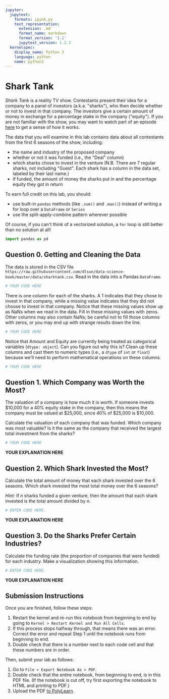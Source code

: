 ```yaml
---
jupyter:
  jupytext:
    formats: ipynb,py
    text_representation:
      extension: .md
      format_name: markdown
      format_version: '1.1'
      jupytext_version: 1.2.3
  kernelspec:
    display_name: Python 3
    language: python
    name: python3
---
```


# Shark Tank

_Shark Tank_ is a reality TV show. Contestants present their idea for a company to a panel of investors (a.k.a. "sharks"), who then decide whether or not to invest in that company.  The investors give a certain amount of money in exchange for a percentage stake in the company ("equity"). If you are not familiar with the show, you may want to watch part of an episode [here](http://abc.go.com/shows/shark-tank) to get a sense of how it works.

The data that you will examine in this lab contains data about all contestants from the first 6 seasons of the show, including:
- the name and industry of the proposed company
- whether or not it was funded (i.e., the "Deal" column)
- which sharks chose to invest in the venture (N.B. There are 7 regular sharks, not including "Guest". Each shark has a column in the data set, labeled by their last name.)
- if funded, the amount of money the sharks put in and the percentage equity they got in return

To earn full credit on this lab, you should:
- use built-in `pandas` methods (like `.sum()` and `.max()`) instead of writing a for loop over a `DataFrame` or `Series`
- use the split-apply-combine pattern wherever possible

Of course, if you can't think of a vectorized solution, a `for` loop is still better than no solution at all!

```python
import pandas as pd
```

## Question 0. Getting and Cleaning the Data


The data is stored in the CSV file `https://raw.githubusercontent.com/dlsun/data-science-book/master/data/sharktank.csv`. Read in the data into a Pandas `DataFrame`.

```python
# YOUR CODE HERE
```

There is one column for each of the sharks. A 1 indicates that they chose to invest in that company, while a missing value indicates that they did not choose to invest in that company. Notice that these missing values show up as NaNs when we read in the data. Fill in these missing values with zeros. Other columns may also contain NaNs; be careful not to fill those columns with zeros, or you may end up with strange results down the line.

```python
# YOUR CODE HERE
```

Notice that Amount and Equity are currently being treated as categorical variables (`dtype: object`). Can you figure out why this is? Clean up these columns and cast them to numeric types (i.e., a `dtype` of `int` or `float`) because we'll need to perform mathematical operations on these columns.

```python
# YOUR CODE HERE
```

## Question 1. Which Company was Worth the Most?


The valuation of a company is how much it is worth. If someone invests \$10,000 for a 40% equity stake in the company, then this means the company must be valued at \$25,000, since 40% of \$25,000 is \$10,000.

Calculate the valuation of each company that was funded. Which company was most valuable? Is it the same as the company that received the largest total investment from the sharks?

```python
# YOUR CODE HERE
```

**YOUR EXPLANATION HERE**


## Question 2. Which Shark Invested the Most?


Calculate the total amount of money that each shark invested over the 6 seasons. Which shark invested the most total money over the 6 seasons?

_Hint:_ If $n$ sharks funded a given venture, then the amount that each shark invested is the total amount divided by $n$.

```python
# ENTER CODE HERE.
```

**YOUR EXPLANATION HERE**


## Question 3. Do the Sharks Prefer Certain Industries?

Calculate the funding rate (the proportion of companies that were funded) for each industry. Make a visualization showing this information.

```python
# ENTER CODE HERE.
```

**YOUR EXPLANATION HERE**


## Submission Instructions

Once you are finished, follow these steps:

1. Restart the kernel and re-run this notebook from beginning to end by going to `Kernel > Restart Kernel and Run All Cells`.
2. If this process stops halfway through, that means there was an error. Correct the error and repeat Step 1 until the notebook runs from beginning to end.
3. Double check that there is a number next to each code cell and that these numbers are in order.

Then, submit your lab as follows:

1. Go to `File > Export Notebook As > PDF`.
2. Double check that the entire notebook, from beginning to end, is in this PDF file. (If the notebook is cut off, try first exporting the notebook to HTML and printing to PDF.)
3. Upload the PDF [to PolyLearn](https://polylearn.calpoly.edu/AY_2018-2019/mod/assign/view.php?id=306677).
